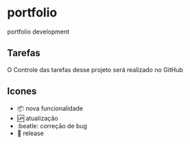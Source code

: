 # portfolio

portfolio development

## Tarefas

O Controle das tarefas desse projeto será realizado no GitHub
## Icones

- :package: nova funcionalidade
- :up: atualização
- :beatle: correção de bug
- :checkered_flag: release